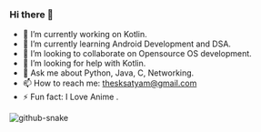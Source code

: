  ### Hi there 👋


- 🔭 I’m currently working on Kotlin.
- 🌱 I’m currently learning Android Development and DSA.
- 👯 I’m looking to collaborate on Opensource OS development.
- 🤔 I’m looking for help with Kotlin.
- 💬 Ask me about Python, Java, C, Networking.
- 📫 How to reach me: thesksatyam@gmail.com
- ⚡ Fun fact: I Love Anime .

<picture>
  <source media="(prefers-color-scheme: dark)" srcset="https://raw.githubusercontent.com/sksatyam/sksatyam/output/github-contribution-grid-snake-dark.svg" />
  <source media="(prefers-color-scheme: light)" srcset="https://raw.githubusercontent.com/sksatyam/sksatyam/output/github-contribution-grid-snake.svg" />
  <img alt="github-snake" src="github-snake.svg" />
</picture>
